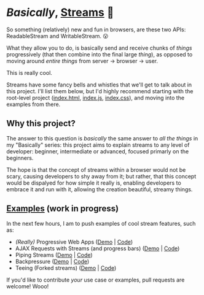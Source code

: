 # _Basically_, [Streams](https://streams.spec.whatwg.org) 🌊
So something (relatively) new and fun in browsers, are these two APIs: ReadableStream and WritableStream. 😮

What they allow you to do, is basically send and receive chunks of _things_ progressively (that then combine into the final large _thing_), as opposed to moving around _entire things_ from server -> browser -> user.

This is really cool.

Streams have some fancy bells and whistles that we'll get to talk about in this project. I'll list them below, but I'd highly recommend starting with the root-level project ([index.html](https://github.com/TejasQ/basically-streams/blob/master/index.html), [index.js](https://github.com/TejasQ/basically-streams/blob/master/index.js), [index.css](https://github.com/TejasQ/basically-streams/blob/master/index.css)), and moving into the examples from there.

## Why this project?
The answer to this question is _basically_ the same answer to _all the things_ in my "Basically" series: this project aims to explain streams to any level of developer: beginner, intermediate or advanced, focused primarly on the beginners.

The hope is that the concept of streams within a browser would not be scary, causing developers to shy away from it; but rather, that this concept would be dispalyed for how simple it really is, enabling developers to embrace it and run with it, allowing the creation beautiful, streamy things.

## [Examples](https://github.com/TejasQ/basically-streams/blob/master/examples) (work in progress)
In the next few hours, I am to push examples of cool stream features, such as:
- _(Really)_ Progressive Web Apps ([Demo](https://server-bqgfmiyvni.now.sh/) | [Code](https://github.com/TejasQ/basically-streams/tree/master/examples/streaming-pwa))
- AJAX Requests with Streams (and progress bars) ([Demo](https://tejasq.github.io/basically-streams/examples/fetch) | [Code](https://github.com/TejasQ/basically-streams/blob/master/examples/fetch/index.js))
- Piping Streams ([Demo](https://tejasq.github.io/basically-streams/) | [Code](https://github.com/TejasQ/basically-streams/blob/master/index.js))
- Backpressure ([Demo](https://tejasq.github.io/basically-streams/examples/backpressure) | [Code](https://github.com/TejasQ/basically-streams/blob/master/examples/backpressure/index.js))
- Teeing (Forked streams) ([Demo](https://tejasq.github.io/basically-streams/examples/teeing) | [Code](https://github.com/TejasQ/basically-streams/blob/master/examples/teeing/index.js))

If you'd like to contribute _your_ use case or examples, pull requests are welcome! Wooo!

